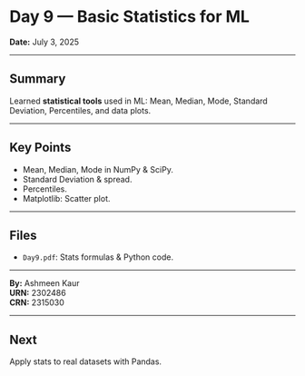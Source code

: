 # Day 9 — Basic Statistics for ML

**Date:** July 3, 2025

---

## Summary

Learned **statistical tools** used in ML: Mean, Median, Mode, Standard Deviation, Percentiles, and data plots.

---

## Key Points

- Mean, Median, Mode in NumPy & SciPy.
- Standard Deviation & spread.
- Percentiles.
- Matplotlib: Scatter plot.

---

## Files

- `Day9.pdf`: Stats formulas & Python code.

---

**By:** Ashmeen Kaur  
**URN:** 2302486  
**CRN:** 2315030

---

## Next

Apply stats to real datasets with Pandas.
